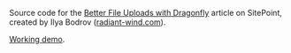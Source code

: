 Source code for the [Better File Uploads with Dragonfly](http://www.sitepoint.com/file-uploads-dragonfly/) article on SitePoint,
created by Ilya Bodrov ([radiant-wind.com](http://radiant-wind.com)).

[Working demo](http://sitepoint-dragonfly.herokuapp.com).